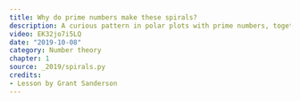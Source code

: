 ```yaml
---
title: Why do prime numbers make these spirals?
description: A curious pattern in polar plots with prime numbers, together with discussion of Dirichlet's theorem
video: EK32jo7i5LQ
date: "2019-10-08"
category: Number theory
chapter: 1
source: _2019/spirals.py
credits:
- Lesson by Grant Sanderson
---
```

